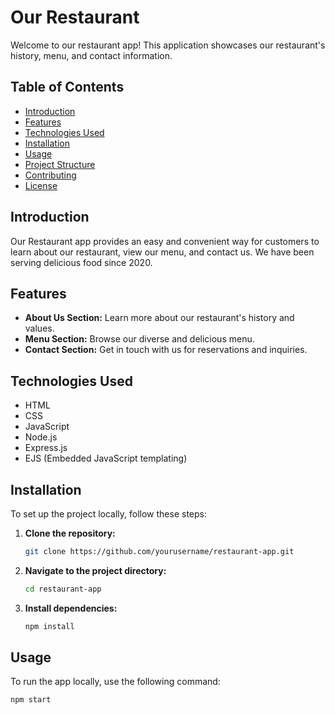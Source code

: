 # Our Restaurant

Welcome to our restaurant app! This application showcases our restaurant's history, menu, and contact information.

## Table of Contents

- [Introduction](#introduction)
- [Features](#features)
- [Technologies Used](#technologies-used)
- [Installation](#installation)
- [Usage](#usage)
- [Project Structure](#project-structure)
- [Contributing](#contributing)
- [License](#license)

## Introduction

Our Restaurant app provides an easy and convenient way for customers to learn about our restaurant, view our menu, and contact us. We have been serving delicious food since 2020.

## Features

- **About Us Section:** Learn more about our restaurant's history and values.
- **Menu Section:** Browse our diverse and delicious menu.
- **Contact Section:** Get in touch with us for reservations and inquiries.

## Technologies Used

- HTML
- CSS
- JavaScript
- Node.js
- Express.js
- EJS (Embedded JavaScript templating)

## Installation

To set up the project locally, follow these steps:

1. **Clone the repository:**

    ```bash
    git clone https://github.com/yourusername/restaurant-app.git
    ```

2. **Navigate to the project directory:**

    ```bash
    cd restaurant-app
    ```

3. **Install dependencies:**

    ```bash
    npm install
    ```

## Usage

To run the app locally, use the following command:

```bash
npm start
